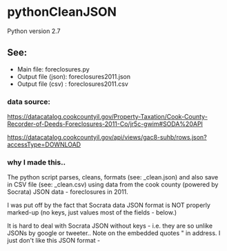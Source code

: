 pythonCleanJSON
===============

Python version 2.7

## See:
 -  Main file: foreclosures.py
 -  Output file (json): foreclosures2011.json
 -  Output file (csv) : foreclosures2011.csv


### data source: 
https://datacatalog.cookcountyil.gov/Property-Taxation/Cook-County-Recorder-of-Deeds-Foreclosures-2011-Co/jr5c-gwim#SODA%20API

https://datacatalog.cookcountyil.gov/api/views/gac8-suhb/rows.json?accessType=DOWNLOAD


### why I made this..
The python script parses, cleans, formats (see: _clean.json) and also save in CSV file (see: _clean.csv) using data from the cook county (powered by Socrata) JSON data - foreclosures in 2011. 

I was put off by the fact that Socrata data JSON format is NOT properly marked-up (no keys, just values most of the fields - below.) 

It is hard to deal with Socrata JSON without keys - i.e. they are so unlike JSONs by google or tweeter.. Note on the embedded quotes \" in address. I just don't like this JSON format -